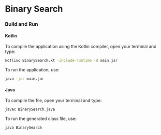 # Binary Search

### Build and Run

#### Kotlin

To compile the application using the Kotlin compiler, open your terminal and type:
```bash
kotlinc BinarySearch.kt -include-runtime -d main.jar
```

To run the application, use:
```bash
java -jar main.jar
```

#### Java

To compile the file, open your terminal and type:
```bash
javac BinarySearch.java
```

To run the generated class file, use:
```bash
java BinarySearch
```
